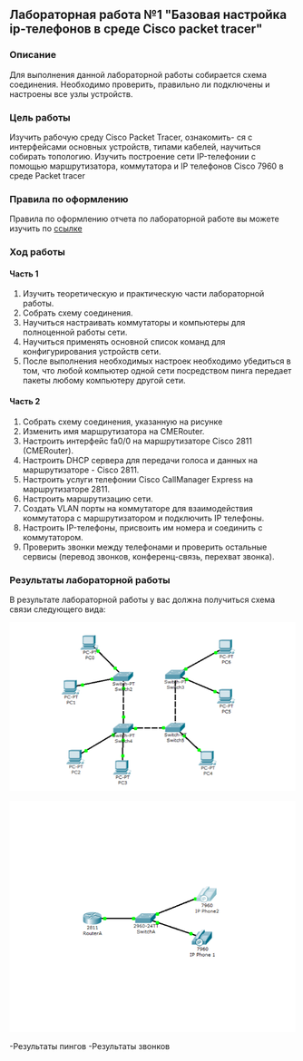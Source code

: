 ## Лабораторная работа №1 "Базовая настройка ip-телефонов в среде Сisco packet tracer"

### Описание
Для выполнения данной лабораторной работы собирается схема соединения. Необходимо проверить, правильно ли подключены и настроены все узлы устройств.

### Цель работы
Изучить рабочую среду Cisco Packet Tracer, ознакомить- ся с интерфейсами основных устройств, типами кабелей, научиться собирать топологию. Изучить построение сети IP-телефонии с помощью маршрутизатора, коммутатора и IP телефонов Cisco 7960 в среде Packet tracer

### Правила по оформлению
Правила по оформлению отчета по лабораторной работе вы можете изучить по [ссылке](../reportdesign.md)

### Ход работы

#### Часть 1

1. Изучить теоретическую и практическую части лабораторной работы.
2. Собрать схему соединения.
3. Научиться настраивать коммутаторы и компьютеры для полноценной работы сети.
4. Научиться применять основной список команд для конфигурирования устройств сети.
5. После выполнения необходимых настроек необходимо убедиться в том, что любой компьютер одной сети посредством пинга передает пакеты любому компьютеру другой сети.

#### Часть 2 

1. Собрать схему соединения, указанную на рисунке
2. Изменить имя маршрутизатора на CMERouter.
3. Настроить интерфейс fa0/0 на маршрутизаторе Cisco 2811 (CMERouter).
4. Настроить DHCP сервера для передачи голоса и данных на маршрутизаторе - Cisco 2811.
5. Настроить услуги телефонии Cisco CallManager Express на маршрутизаторе 2811.
6. Настроить маршрутизацию сети.
7. Создать VLAN порты на коммутаторе для взаимодействия коммутатора с маршрутизатором и подключить IP телефоны.
8. Настроить IP-телефоны, присвоить им номера и соединить с коммутатором.
9. Проверить звонки между телефонами и проверить остальные сервисы (перевод звонков, конференц-связь, перехват звонка).

### Результаты лабораторной работы
В результате лабораторной работы у вас должна получиться схема связи следующего вида:

![Схема 1](sh.png)

![Схема 2](sh2.png)

-Результаты пингов
-Результаты звонков

